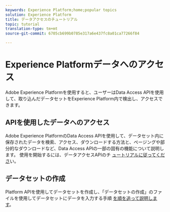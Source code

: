 ```yaml
---
keywords: Experience Platform;home;popular topics
solution: Experience Platform
title: データアクセスのチュートリアル
topic: tutorial
translation-type: tm+mt
source-git-commit: 6705cb699b0785e317a6e437fc8a01ca77266f84

---
```



# Experience Platformデータへのアクセス

Adobe Experience Platformを使用すると、ユーザーはData Access APIを使用して、取り込んだデータセットをExperience Platform内で検出し、アクセスできます。

## APIを使用したデータへのアクセス

Adobe Experience PlatformのData Access APIを使用して、データセット内に保存されたデータを検索、アクセス、ダウンロードする方法と、ページングや部分的なダウンロードなど、Data Access APIの一部の固有の機能について説明します。 使用を開始するには、データアクセスAPIのチ [ュートリアルに従ってくださ](../data-access/tutorials/dataset-data.md)い。

## データセットの作成

Platform APIを使用してデータセットを作成し、「データセットの作成」のファイルを使用してデータセットにデータを入力する手順 [を順を追って説明します](../catalog/datasets/create.md)。
